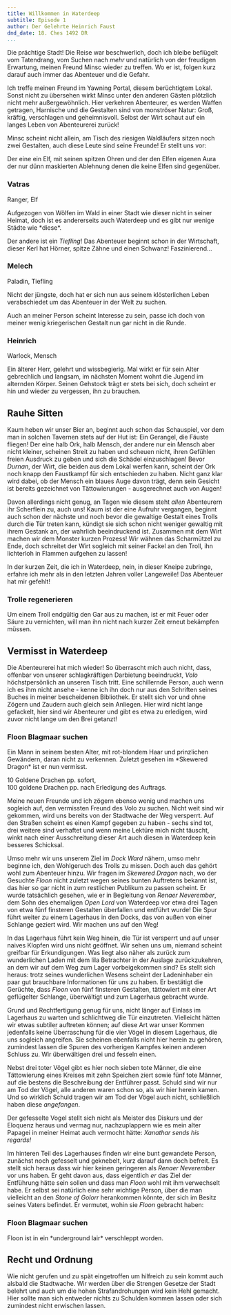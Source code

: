 ```yaml
---
title: Willkommen in Waterdeep
subtitle: Episode 1
author: Der Gelehrte Heinrich Faust
dnd_date: 18. Ches 1492 DR
...
```


Die prächtige Stadt! Die Reise war beschwerlich, doch ich bleibe beflügelt
vom Tatendrang, vom Suchen nach *mehr* und natürlich von der freudigen
Erwartung, meinen Freund Minsc wieder zu treffen. Wo er ist, folgen kurz
darauf auch immer das Abenteuer und die Gefahr.

Ich treffe meinen Freund im Yawning Portal, diesem berüchtigtem Lokal. Sonst
nicht zu übersehen wirkt Minsc unter den anderen Gästen plötzlich nicht mehr
außergewöhnlich. Hier verkehren Abenteurer, es werden Waffen getragen,
Harnische und die Gestalten sind von monströser Natur: Groß, kräftig,
verschlagen und geheimnisvoll. Selbst der Wirt schaut auf ein langes Leben
von Abenteurerei zurück!

<!-- more -->

Minsc scheint nicht allein, am Tisch des riesigen Waldläufers sitzen noch
zwei Gestalten, auch diese Leute sind seine Freunde! Er stellt uns vor:

Der eine ein Elf, mit seinen spitzen Ohren und der den Elfen eigenen Aura der
nur dünn maskierten Ablehnung denen die keine Elfen sind gegenüber.

<div class="infobox char">
<h3>Vatras</h3>
<p class="class">Ranger, Elf</p>
<p>Aufgezogen von Wölfen im Wald in einer Stadt wie dieser nicht in seiner
Heimat, doch ist es andererseits auch Waterdeep und es gibt nur wenige Städte
wie *diese*.</p>
</div>


Der andere ist ein *Tiefling*! Das Abenteuer beginnt schon in der Wirtschaft,
dieser Kerl hat Hörner, spitze Zähne und einen Schwanz! Faszinierend…

<div class="infobox char">
<h3>Melech</h3>
<p class="class">Paladin, Tiefling</p>
<p>Nicht der jüngste, doch hat er sich nun aus seinem klösterlichen Leben
verabschiedet um das Abenteuer in der Welt zu suchen.</p>
</div>

Auch an meiner Person scheint Interesse zu sein, passe ich doch von meiner
wenig kriegerischen Gestalt nun gar nicht in die Runde.

<div class="infobox char">
<h3>Heinrich</h3>
<p class="class">Warlock, Mensch</p>
<p>Ein älterer Herr, gelehrt und wissbegierig. Mal wirkt er für sein Alter
gebrechlich und langsam, im nächsten Moment wohnt die Jugend im alternden
Körper. Seinen Gehstock trägt er stets bei sich, doch scheint er hin und wieder
zu vergessen, ihn zu brauchen.</p>
</div>

## Rauhe Sitten

Kaum heben wir unser Bier an, beginnt auch schon das Schauspiel, vor dem man
in solchen Tavernen stets auf der Hut ist: Ein Gerangel, die Fäuste fliegen!
Der eine halb Ork, halb Mensch, der andere nur ein Mensch aber nicht kleiner,
scheinen Streit zu haben und scheuen nicht, ihren Gefühlen freien Ausdruck zu
geben und sich die Schädel einzuschlagen! Bevor *Durnan*, der Wirt, die
beiden aus dem Lokal werfen kann, scheint der Ork noch knapp den Faustkampf
für sich entschieden zu haben. Nicht ganz klar wird dabei, ob der Mensch ein
blaues Auge davon trägt, denn sein Gesicht ist bereits gezeichnet von
Tättowierungen - ausgerechnet auch von Augen!

Davon allerdings nicht genug, an Tagen wie diesem steht *allen* Abenteurern
ihr Scherflein zu, auch uns! Kaum ist der eine Aufruhr vergangen, beginnt
auch schon der nächste und noch bevor die gewaltige Gestalt eines Trolls
durch die Tür treten kann, kündigt sie sich schon nicht weniger gewaltig mit
ihrem Gestank an, der wahrlich beeindruckend ist. Zusammen mit dem Wirt
machen wir dem Monster kurzen Prozess! Wir wähnen das Scharmützel zu Ende,
doch schreitet der Wirt sogleich mit seiner Fackel an den Troll, ihn
lichterloh in Flammen aufgehen zu lassen!

In der kurzen Zeit, die ich in Waterdeep, nein, in dieser Kneipe zubringe,
erfahre ich mehr als in den letzten Jahren voller Langeweile! Das Abenteuer
hat mir gefehlt!

<div class="infobox hint">
<h3>Trolle regenerieren</h3>
<p>Um einem Troll endgültig den Gar aus zu machen, ist er mit Feuer oder Säure
zu vernichten, will man ihn nicht nach kurzer Zeit erneut bekämpfen müssen.</p>
</div>


## Vermisst in Waterdeep

Die Abenteurerei hat mich wieder! So überrascht mich auch nicht, dass,
offenbar von unserer schlagkräftigen Darbietung beeindruckt, *Volo*
höchstpersönlich an unseren Tisch tritt. Eine schillernde Person, auch wenn
ich es ihm nicht ansehe - kenne ich ihn doch nur aus den Schriften seines
Buches in meiner bescheidenen Bibliothek. Er stellt sich vor und ohne Zögern
und Zaudern auch gleich sein Anliegen. Hier wird nicht lange gefackelt, hier
sind wir Abenteurer und gibt es etwa zu erledigen, wird zuvor nicht lange um
den Brei getanzt!

<div class="infobox quest">
<h3>Floon Blagmaar suchen</h3>
<p>Ein Mann in seinem besten Alter, mit rot-blondem Haar und prinzlichen
Gewändern, daran nicht zu verkennen. Zuletzt gesehen im *Skewered Dragon* ist
er nun vermisst.</p>
<p class="reward">10 Goldene Drachen pp. sofort,<br />100 goldene Drachen pp. nach
Erledigung des Auftrags.</p>
</div>

Meine neuen Freunde und ich zögern ebenso wenig und machen uns sogleich auf,
den vermissten Freund des Volo zu suchen. Nicht weit sind wir gekommen, wird
uns bereits von der Stadtwache der Weg versperrt. Auf den Straßen scheint es
einen Kampf gegeben zu haben - sechs sind tot, drei weitere sind verhaftet
und wenn meine Lektüre mich nicht täuscht, winkt nach einer Ausschreitung
dieser Art auch diesen in Waterdeep kein besseres Schicksal.

Umso mehr wir uns unserem Ziel im *Dock Ward* nähern, umso mehr beginne ich,
den Wohlgeruch des Trolls zu missen. Doch auch das gehört wohl zum Abenteuer
hinzu. Wir fragen im *Skewered Dragon* nach, wo der Gesuchte *Floon* nicht
zuletzt wegen seines bunten Auftretens bekannt ist, das hier so gar nicht in
zum restlichen Publikum zu passen scheint. Er wurde tatsächlich gesehen, wie
er in Begleitung von *Renaer Neverember*, dem Sohn des ehemaligen *Open Lord*
von Waterdeep vor etwa drei Tagen von etwa fünf finsteren Gestalten
überfallen und entführt wurde! Die Spur führt weiter zu einem Lagerhaus in
den Docks, das von außen von einer Schlange geziert wird. Wir machen uns auf
den Weg!

In das Lagerhaus führt kein Weg hinein, die Tür ist versperrt und auf unser
naives Klopfen wird uns nicht geöffnet. Wir sehen uns um, niemand scheint
greifbar für Erkundigungen. Was liegt also näher als zurück zum wunderlichen
Laden mit dem lila Betrachter in der Auslage zurückzukehren, an dem wir auf
dem Weg zum Lager vorbeigekommen sind? Es stellt sich heraus: trotz seines
wunderlichen Wesens scheint der Ladeninhaber ein paar gut brauchbare
Informationen für uns zu haben. Er bestätigt die Gerüchte, dass *Floon* von
fünf finsteren Gestalten, tättowiert mit einer Art geflügelter Schlange,
überwältigt und zum Lagerhaus gebracht wurde.

Grund und Rechtfertigung genug für uns, nicht länger auf Einlass im Lagerhaus
zu warten und schlichtweg die Tür einzutreten. Vielleicht hätten wir etwas
subtiler auftreten können; auf diese Art war unser Kommen jedenfalls keine
Überraschung für die vier Vögel in diesem Lagerhaus, die uns sogleich
angreifen. Sie scheinen ebenfalls nicht hier herein zu gehören, zumindest
lassen die Spuren des vorherigen Kampfes keinen anderen Schluss zu. Wir
überwältigen drei und fesseln einen.

Nebst drei toter Vögel gibt es hier noch sieben tote Männer, die eine
Tättowierung eines Kreises mit zehn Speichen ziert sowie fünf tote Männer, auf
die bestens die Beschreibung der Entführer passt. Schuld sind wir nur am Tod
der Vögel, alle anderen waren schon so, als wir hier herein kamen. Und so
wirklich Schuld tragen wir am Tod der Vögel auch nicht, schließlich haben diese
*angefangen*.

Der gefesselte Vogel stellt sich nicht als Meister des Diskurs und der
Eloquenz heraus und vermag nur, nachzuplappern wie es mein alter Papagei in
meiner Heimat auch vermocht hätte: *Xanathar sends his regards!*

Im hinteren Teil des Lagerhauses finden wir eine bunt gewandete Person,
zunächst noch gefesselt und geknebelt, kurz darauf dann doch befreit. Es
stellt sich heraus dass wir hier keinen geringeren als *Renaer Neverember*
vor uns haben. Er geht davon aus, dass eigentlich *er* das Ziel der
Entführung hätte sein sollen und dass man *Floon* wohl mit ihm verwechselt
habe. Er selbst sei natürlich eine sehr wichtige Person, über die man
vielleicht an den *Stone of Golorr* herankommen könnte, der sich im Besitz
seines Vaters befindet. Er vermutet, wohin sie *Floon* gebracht haben:


<div class="infobox hint">
<h3>Floon Blagmaar suchen</h3>
<p>Floon ist in ein *underground lair* verschleppt worden.</p>
</div>

## Recht und Ordnung

Wie nicht gerufen und zu spät eingetroffen um hilfreich zu sein kommt auch
alsbald die Stadtwache. Wir werden über die Strengen Gesetze der Stadt
belehrt und auch um die hohen Strafandrohungen wird kein Hehl gemacht. Hier
sollte man sich entweder nichts zu Schulden kommen lassen oder sich zumindest
nicht erwischen lassen.
